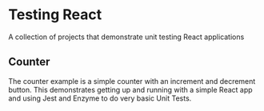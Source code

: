 # Testing React
A collection of projects that demonstrate unit testing React applications

## Counter
The counter example is a simple counter with an increment and decrement button. This demonstrates getting up and running with a simple React app and using Jest and Enzyme to do very basic Unit Tests.


